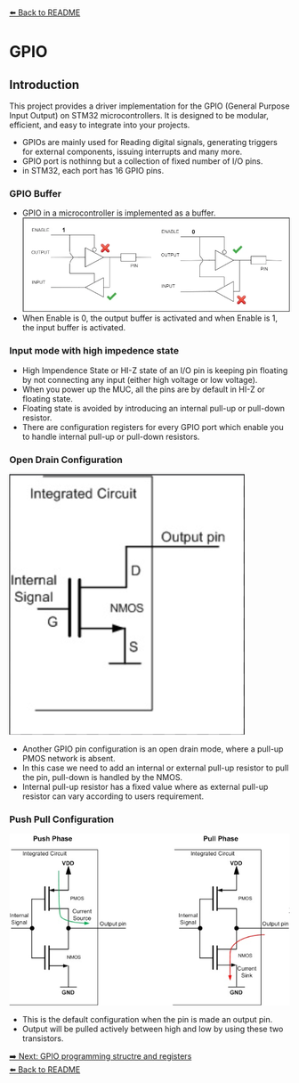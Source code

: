 [⬅️ Back to README](../README.md)

# GPIO

## Introduction

This project provides a driver implementation for the GPIO (General Purpose Input Output) on STM32 microcontrollers. It is designed to be modular, efficient, and easy to integrate into your projects.
- GPIOs are mainly used for Reading digital signals, generating triggers for external components, issuing interrupts and many more.
- GPIO port is nothinng but a collection of fixed number of I/O pins.
- in STM32, each port has 16 GPIO pins.

### GPIO Buffer
- GPIO in a microcontroller is implemented as a buffer.
![GPIO Buffer](../assets/GPIO_buffer.webp)
- When Enable is 0, the output buffer is activated and when Enable is 1, the input buffer is activated.

### Input mode with high impedence state
- High Impendence State or HI-Z state of an I/O pin is keeping pin floating by not connecting any input (either high voltage or low voltage).
- When you power up the MUC, all the pins are by default in HI-Z or floating state.
- Floating state is avoided by introducing an internal pull-up or pull-down resistor.
- There are configuration registers for every GPIO port which enable you to handle internal pull-up or pull-down resistors.

### Open Drain Configuration
 ![GPIO Open Drain](../assets/opne_drain.png)
 - Another GPIO pin configuration is an open drain mode, where a pull-up PMOS network is absent. 
 - In this case we need to add an internal or external pull-up resistor to pull the pin, pull-down is handled by the NMOS.
 - Internal pull-up resistor has a fixed value where as external pull-up resistor can vary according to users requirement.

### Push Pull Configuration
 ![GPIO Push Pull](../assets/push_pull.jpg)
 - This is the default configuration when the pin is made an output pin.
 - Output will be pulled actively between high and low by using these two transistors.

[➡️ Next: GPIO programming structre and registers](./GPIO%20programming%20structre%20and%20registers.md)<br>
[⬅️ Back to README](../README.md)